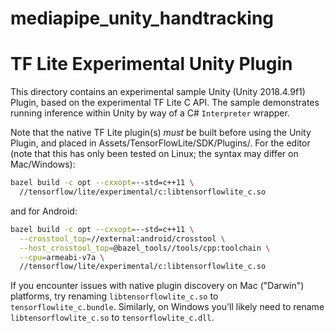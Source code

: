 # mediapipe_unity_handtracking
# TF Lite Experimental Unity Plugin

This directory contains an experimental sample Unity (Unity 2018.4.9f1) Plugin, based on
the experimental TF Lite C API. The sample demonstrates running inference within
Unity by way of a C# `Interpreter` wrapper.

Note that the native TF Lite plugin(s) *must* be built before using the Unity
Plugin, and placed in Assets/TensorFlowLite/SDK/Plugins/. For the editor (note
that this has only been tested on Linux; the syntax may differ on Mac/Windows):

```sh
bazel build -c opt --cxxopt=--std=c++11 \
  //tensorflow/lite/experimental/c:libtensorflowlite_c.so
```

and for Android:

```sh
bazel build -c opt --cxxopt=--std=c++11 \
  --crosstool_top=//external:android/crosstool \
  --host_crosstool_top=@bazel_tools//tools/cpp:toolchain \
  --cpu=armeabi-v7a \
  //tensorflow/lite/experimental/c:libtensorflowlite_c.so
```

If you encounter issues with native plugin discovery on Mac ("Darwin")
platforms, try renaming `libtensorflowlite_c.so` to `tensorflowlite_c.bundle`.
Similarly, on Windows you'll likely need to rename `libtensorflowlite_c.so` to
`tensorflowlite_c.dll`.
